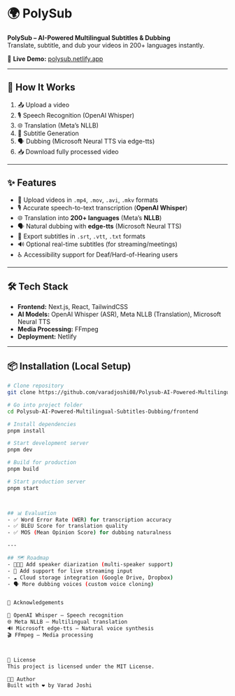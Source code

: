 # 🌍 PolySub  

**PolySub – AI-Powered Multilingual Subtitles & Dubbing**  
Translate, subtitle, and dub your videos in 200+ languages instantly.  

🔗 **Live Demo:** [polysub.netlify.app](https://polysub.netlify.app)  

---

## 🚀 How It Works
1. 📤 Upload a video  
2. 🎙 Speech Recognition (OpenAI Whisper)  
3. 🌐 Translation (Meta’s NLLB)  
4. 📝 Subtitle Generation  
5. 🗣 Dubbing (Microsoft Neural TTS via edge-tts)  
6. 📥 Download fully processed video  

---

## ✨ Features
- 🎥 Upload videos in `.mp4`, `.mov`, `.avi`, `.mkv` formats  
- 🎙 Accurate speech-to-text transcription (**OpenAI Whisper**)  
- 🌐 Translation into **200+ languages** (Meta’s **NLLB**)  
- 🗣 Natural dubbing with **edge-tts** (Microsoft Neural TTS)  
- 📄 Export subtitles in `.srt`, `.vtt`, `.txt` formats  
- 🔊 Optional real-time subtitles (for streaming/meetings)  
- ♿ Accessibility support for Deaf/Hard-of-Hearing users  

---

## 🛠 Tech Stack
- **Frontend:** Next.js, React, TailwindCSS  
- **AI Models:** OpenAI Whisper (ASR), Meta NLLB (Translation), Microsoft Neural TTS  
- **Media Processing:** FFmpeg  
- **Deployment:** Netlify  

---

## 📦 Installation (Local Setup)

```bash
# Clone repository
git clone https://github.com/varadjoshi08/Polysub-AI-Powered-Multilingual-Subtitles-Dubbing.git

# Go into project folder
cd Polysub-AI-Powered-Multilingual-Subtitles-Dubbing/frontend

# Install dependencies
pnpm install

# Start development server
pnpm dev

# Build for production
pnpm build

# Start production server
pnpm start



## 📊 Evaluation
- ✅ Word Error Rate (WER) for transcription accuracy  
- ✅ BLEU Score for translation quality  
- ✅ MOS (Mean Opinion Score) for dubbing naturalness  

---

## 🗺 Roadmap
- 🧑‍🤝‍🧑 Add speaker diarization (multi-speaker support)  
- 📡 Add support for live streaming input  
- ☁️ Cloud storage integration (Google Drive, Dropbox)  
- 🗣 More dubbing voices (custom voice cloning)  


🙌 Acknowledgements

🧠 OpenAI Whisper – Speech recognition
🌐 Meta NLLB – Multilingual translation
🔊 Microsoft edge-tts – Natural voice synthesis
🎬 FFmpeg – Media processing



📜 License
This project is licensed under the MIT License.

👨‍💻 Author
Built with ❤️ by Varad Joshi
